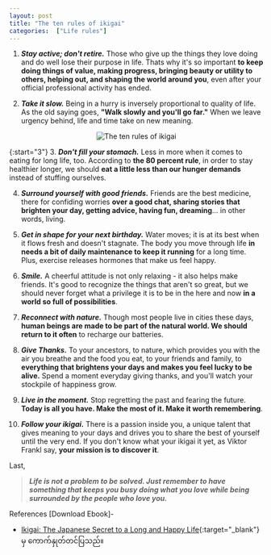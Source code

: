 ```yaml
---
layout: post
title: "The ten rules of ikigai"
categories:  ["Life rules"]
---
```


1. ***Stay active; don't retire.*** Those who give up the things they love doing and do well lose their purpose in life. Thats why it's so important **to keep doing things of value, making progress, bringing beauty or utility to others, helping out, and shaping the world around you**, even after your official professional activity has ended.

2. ***Take it slow.*** Being in a hurry is inversely proportional to quality of life. As the old saying goes, **"Walk slowly and you'll go far."** When we leave urgency behind, life and time take on new meaning.

<!-- more -->

<p align="center">
  <img  src="http://drive.google.com/uc?export=view&id=1jfB1-4aF3TI5srOU1-hq4CUpKFk0Liow" alt="The ten rules of ikigai">
</p>


{:start="3"}
3. ***Don't fill your stomach.*** Less in more when it comes to eating for long life, too. According to **the 80 percent rule**, in order to stay healthier longer, we should **eat a little less than our hunger demands** instead of stuffing ourselves.

4. ***Surround yourself with good friends.*** Friends are the best medicine, there for confiding worries **over a good chat, sharing stories that brighten your day, getting advice, having fun, dreaming**... in other words, living.

5. ***Get in shape for your next birthday.*** Water moves; it is at its best when it flows fresh and doesn't stagnate. The body you move through life **in needs a bit of daily maintenance to keep it running** for a long time. Plus, exercise releases hormones that make us feel happy.

6. ***Smile.*** A cheerful attitude is not only relaxing - it also helps make friends. It's good to recognize the things that aren't so great, but we should never forget what a privilege it is to be in the here and now **in a world so full of possibilities**.

7. ***Reconnect with nature.*** Though most people live in cities these days, **human beings are made to be part of the natural world. We should return to it often** to recharge our batteries.

8. ***Give Thanks.*** To your ancestors, to nature, which provides you with the air you breathe and the food you eat, to your friends and family, to **everything that brightens your days and makes you feel lucky to be alive.** Spend a moment everyday giving thanks, and you'll watch your stockpile of happiness grow.

9. ***Live in the moment.*** Stop regretting the past and fearing the future. **Today is all you have. Make the most of it. Make it worth remembering**.

10. ***Follow your ikigai.*** There is a passion inside you, a unique talent that gives meaning to your days and drives you to share the best of yourself until the very end. If you don't know what your ikigai it yet, as Viktor Frankl say, **your mission is to discover it**.

Last,

> ***Life is not a problem to be solved. Just remember to have something that keeps you busy doing what you love while being surrounded by the people who love you.***

References [Download Ebook]-
* [Ikigai: The Japanese Secret to a Long and Happy Life](https://drive.google.com/file/d/1GmM1x0_dReCmfbaDZrxUnh1SN1QXi4ay/view?usp=sharing){:target="_blank"}
မှ ကောက်နှုတ်တင်ပြသည်။
